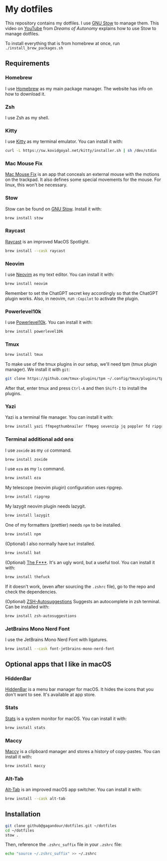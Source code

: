 # My dotfiles

This repository contains my dotfiles. I use [GNU Stow](https://www.gnu.org/software/stow/) to manage them. This video on [YouTube](https://www.youtube.com/watch?v=y6XCebnB9gs) from _Dreams of Autonomy_ explains how to use Stow to manage dotfiles.

To install everything that is from homebrew at once, run `./install_brew_packages.sh`

## Requirements

### Homebrew
I use [Homebrew](https://brew.sh/) as my main package manager. The website has info on how to download it.

### Zsh
I use Zsh as my shell.

### Kitty
I use [Kitty](https://sw.kovidgoyal.net/kitty/) as my terminal emulator. You can install it with:
```bash
curl -L https://sw.kovidgoyal.net/kitty/installer.sh | sh /dev/stdin
```

### Mac Mouse Fix
[Mac Mouse Fix](https://macmousefix.com/) is an app that conceals an external mouse with the motions on the trackpad. It also defines some special movements for the mouse. For linux, this won't be necessary.

### Stow
Stow can be found on [GNU Stow](https://www.gnu.org/software/stow/). Install it with:
```bash
brew install stow
```

### Raycast
[Raycast](https://www.raycast.com/) is an improved MacOS Spotlight.
```bash
brew install --cask raycast
```

### Neovim
I use [Neovim](https://neovim.io/) as my text editor. You can install it with:
```bash
brew install neovim
```
Remember to set the ChatGPT secret key accordingly so that the ChatGPT plugin works. Also, in neovim, run `:Copilot` to activate the plugin.

### Powerlevel10k
I use [Powerlevel10k](https://github.com/romkatv/powerlevel10k). You can install it with:
```bash
brew install powerlevel10k
```

### Tmux
```bash
brew install tmux
```

To make use of the tmux plugins in our setup, we'll need tpm (tmux plugin manager). We install it with `git`:
```bash
git clone https://github.com/tmux-plugins/tpm ~/.config/tmux/plugins/tpm
```
After that, enter tmux and press `Ctrl-A` and then `Shift-I` to install the plugins.

### Yazi
Yazi is a terminal file manager. You can install it with:

```bash
brew install yazi ffmpegthumbnailer ffmpeg sevenzip jq poppler fd ripgrep fzf zoxide imagemagick font-symbols-only-nerd-font
```

### Terminal additional add ons
I use `zoxide` as my `cd` command.
```bash
brew install zoxide
```

I use `eza` as my `ls` command.
```bash
brew install eza
```

My telescope (neovim plugin) configuration uses ripgrep.
```bash
brew install ripgrep
```

My lazygit neovim plugin needs lazygit.
```bash
brew install lazygit
```

One of my formatters (prettier) needs `npm` to be installed.
```bash
brew install npm
```

(Optional) I also normally have `bat` installed.
```bash
brew install bat
```

(Optional) [The F***](https://github.com/nvbn/thefuck). It's an ugly word, but a useful tool. You can install it with:
```bash
brew install thefuck
```
If it doesn't work, (even after sourcing the `.zshrc` file), go to the repo and check the dependencies.

(Optional) [ZSH-Autosuggestions](https://github.com/zsh-users/zsh-autosuggestions/)
Suggests an autocomplete in zsh terminal. Can be installed with:
```bash
brew install zsh-autosuggestions
```


### JetBrains Mono Nerd Font
I use the JetBrains Mono Nerd Font with ligatures.
```bash
brew install --cask font-jetbrains-mono-nerd-font
```

## Optional apps that I like in macOS

### HiddenBar
[HiddenBar](https://github.com/dwarvesf/hidden) is a menu bar manager for macOS. It hides the icons that you don't want to see. It's available at app store.

### Stats
[Stats](https://github.com/exelban/stats) is a system monitor for macOS. You can install it with:
```bash
brew install stats
```

### Maccy
[Maccy](https://maccy.app/) is a clipboard manager and stores a history of copy-pastes. You can install it with:
```bash
brew install maccy
```

### Alt-Tab
[Alt-Tab](https://alt-tab-macos.netlify.app/) is an improved macOS app switcher. You can install it with:
```bash
brew install --cask alt-tab
```

## Installation

```bash
git clone github@gagandour/dotfiles.git ~/dotfiles
cd ~/dotfiles
stow .
```

Then, reference the `.zshrc_suffix` file in your `.zshrc` file:
```bash
echo "source ~/.zshrc_suffix" >> ~/.zshrc
```
